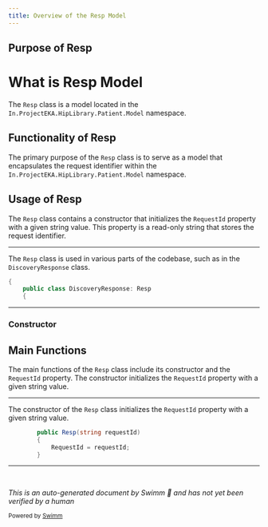 ```yaml
---
title: Overview of the Resp Model
---
```

## Purpose of Resp

# What is Resp Model

The <SwmToken path="src/In.ProjectEKA.HipLibrary/Patient/Model/DiscoveryResponse.cs" pos="5:8:8" line-data="    public class DiscoveryResponse: Resp">`Resp`</SwmToken> class is a model located in the <SwmToken path="src/In.ProjectEKA.HipLibrary/Patient/Model/DiscoveryResponse.cs" pos="3:2:10" line-data="namespace In.ProjectEKA.HipLibrary.Patient.Model">`In.ProjectEKA.HipLibrary.Patient.Model`</SwmToken> namespace.

## Functionality of Resp

The primary purpose of the <SwmToken path="src/In.ProjectEKA.HipLibrary/Patient/Model/DiscoveryResponse.cs" pos="5:8:8" line-data="    public class DiscoveryResponse: Resp">`Resp`</SwmToken> class is to serve as a model that encapsulates the request identifier within the <SwmToken path="src/In.ProjectEKA.HipLibrary/Patient/Model/DiscoveryResponse.cs" pos="3:2:10" line-data="namespace In.ProjectEKA.HipLibrary.Patient.Model">`In.ProjectEKA.HipLibrary.Patient.Model`</SwmToken> namespace.

## Usage of Resp

The <SwmToken path="src/In.ProjectEKA.HipLibrary/Patient/Model/DiscoveryResponse.cs" pos="5:8:8" line-data="    public class DiscoveryResponse: Resp">`Resp`</SwmToken> class contains a constructor that initializes the <SwmToken path="src/In.ProjectEKA.HipLibrary/Patient/Model/Resp.cs" pos="7:1:1" line-data="            RequestId = requestId;">`RequestId`</SwmToken> property with a given string value. This property is a read-only string that stores the request identifier.

<SwmSnippet path="/src/In.ProjectEKA.HipLibrary/Patient/Model/DiscoveryResponse.cs" line="4">

---

The <SwmToken path="src/In.ProjectEKA.HipLibrary/Patient/Model/DiscoveryResponse.cs" pos="5:8:8" line-data="    public class DiscoveryResponse: Resp">`Resp`</SwmToken> class is used in various parts of the codebase, such as in the <SwmToken path="src/In.ProjectEKA.HipLibrary/Patient/Model/DiscoveryResponse.cs" pos="5:5:5" line-data="    public class DiscoveryResponse: Resp">`DiscoveryResponse`</SwmToken> class.

```c#
{
    public class DiscoveryResponse: Resp
    {
```

---

</SwmSnippet>

### Constructor

## Main Functions

The main functions of the <SwmToken path="src/In.ProjectEKA.HipLibrary/Patient/Model/DiscoveryResponse.cs" pos="5:8:8" line-data="    public class DiscoveryResponse: Resp">`Resp`</SwmToken> class include its constructor and the <SwmToken path="src/In.ProjectEKA.HipLibrary/Patient/Model/Resp.cs" pos="7:1:1" line-data="            RequestId = requestId;">`RequestId`</SwmToken> property. The constructor initializes the <SwmToken path="src/In.ProjectEKA.HipLibrary/Patient/Model/Resp.cs" pos="7:1:1" line-data="            RequestId = requestId;">`RequestId`</SwmToken> property with a given string value.

<SwmSnippet path="/src/In.ProjectEKA.HipLibrary/Patient/Model/Resp.cs" line="5">

---

The constructor of the <SwmToken path="src/In.ProjectEKA.HipLibrary/Patient/Model/Resp.cs" pos="5:3:3" line-data="        public Resp(string requestId)">`Resp`</SwmToken> class initializes the <SwmToken path="src/In.ProjectEKA.HipLibrary/Patient/Model/Resp.cs" pos="7:1:1" line-data="            RequestId = requestId;">`RequestId`</SwmToken> property with a given string value.

```c#
        public Resp(string requestId)
        {
            RequestId = requestId;
        }
```

---

</SwmSnippet>

&nbsp;

*This is an auto-generated document by Swimm 🌊 and has not yet been verified by a human*

<SwmMeta version="3.0.0" repo-id="Z2l0aHViJTNBJTNBaGlwLXNlcnZpY2UlM0ElM0FTd2ltbS1EZW1v" repo-name="hip-service"><sup>Powered by [Swimm](/)</sup></SwmMeta>
